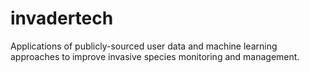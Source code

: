 # invadertech
Applications of publicly-sourced user data and machine learning approaches to improve invasive species monitoring and management.
